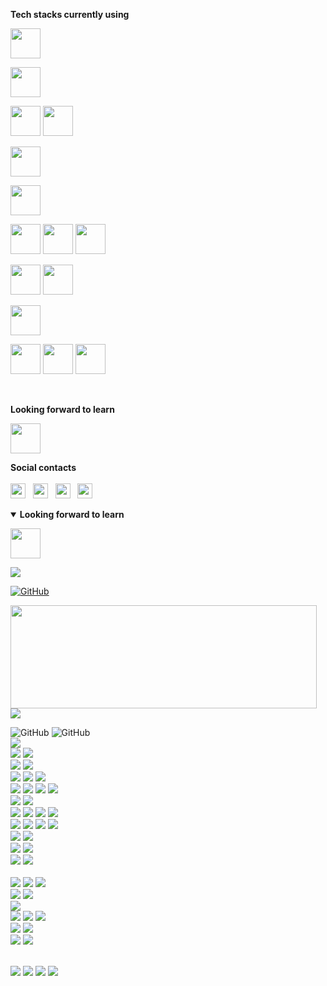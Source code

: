 **Tech stacks currently using**
<br/>

<code><a href="https://angular.io" title="Angular" target="_blank"><img height="48" src="https://www.vectorlogo.zone/logos/angular/angular-ar21.svg"></a></code>

<code><a href="https://www.json.org" title="Json" target="_blank"><img height="48" src="https://www.vectorlogo.zone/logos/json/json-ar21.svg"></a></code>

<code><a href="https://www.javascript.com" target="_blank"><img height="48" src="https://www.vectorlogo.zone/logos/javascript/javascript-ar21.svg"></a></code>
<code><a href="https://www.typescriptlang.org" title="Typescript" target="_blank"><img height="48" src="https://www.vectorlogo.zone/logos/typescriptlang/typescriptlang-icon.svg"></a></code>

<code><a href="https://dotnet.microsoft.com/apps/aspnet" title="AspNet Core" target="_blank"><img height="48" src="https://www.vectorlogo.zone/logos/dotnet/dotnet-horizontal.svg"></a></code>

<code><a href="https://www.mysql.com" target="_blank"><img height="48" src="https://www.vectorlogo.zone/logos/mysql/mysql-ar21.svg"></a></code>

<code><a href="https://www.atlassian.com/it/software/jira" title="Jira" target="_blank"><img height="48" src="https://www.vectorlogo.zone/logos/atlassian_jira/atlassian_jira-ar21.svg"></a></code>
<code><a href="https://bitbucket.org" title="BitBucket" target="_blank"><img height="48" src="https://www.vectorlogo.zone/logos/bitbucket/bitbucket-ar21.svg"></a></code>
<code><a href="https://git-scm.com" title="Git" target="_blank"><img height="48" src="https://www.vectorlogo.zone/logos/git-scm/git-scm-ar21.svg"></a></code>

<code><a href="https://www.jenkins.io" title="Jenkins" target="_blank"><img height="48" src="https://www.vectorlogo.zone/logos/jenkins/jenkins-ar21.svg"></a></code>
<code><a href="https://www.ansible.com" title="Ansible" target="_blank"><img height="48" src="https://www.vectorlogo.zone/logos/ansible/ansible-ar21.svg"></a></code>

<code><a href="https://auth0.com" title="Auth0" target="_blank"><img height="48" src="https://www.vectorlogo.zone/logos/auth0/auth0-ar21.svg"></a></code>

<code><a href="https://aws.amazon.com" title="Amazon Web Services" target="_blank"><img height="48" src="https://www.vectorlogo.zone/logos/microsoft_azure/microsoft_azure-ar21.svg"></a></code>
<code><a href="https://azure.microsoft.com" title="Azure" target="_blank"><img height="48" src="https://www.vectorlogo.zone/logos/amazon_aws/amazon_aws-ar21.svg"></a></code>
<code><a href="https://cloud.google.com" title="Google Cloud" target="_blank"><img height="48" src="https://www.vectorlogo.zone/logos/google_cloud/google_cloud-ar21.svg"></a></code>

<br/>

**Looking forward to learn**
<br/>

<code><a href="https://reactjs.org" title="React" target="_blank"><img height="48" src="https://www.vectorlogo.zone/logos/reactjs/reactjs-ar21.svg"></a></code>



**Social contacts**
<br/><br/>
<a href="https://www.linkedin.com/in/cristian-donati/" title="LinkedIn" target="_blank"><img height="24" src="https://www.vectorlogo.zone/logos/linkedin/linkedin-tile.svg"></a>
&nbsp;
<a href="https://www.facebook.com/Cristian.Donati.1980" title="Facebook" target="_blank"><img height="24" src="https://www.vectorlogo.zone/logos/facebook/facebook-tile.svg"></a>
&nbsp;
<a href="https://www.instagram.com/cris.donati" title="Instagram" target="_blank"><img height="24" src="https://www.vectorlogo.zone/logos/instagram/instagram-tile.svg"></a>
&nbsp;
<a href="https://twitter.com/cristiandonati8" title="Twitter" target="_blank"><img height="24" src="https://www.vectorlogo.zone/logos/twitter/twitter-tile.svg"></a>



<details open>
 <summary><b>Looking forward to learn</b></summary>

<code><a href="https://reactjs.org" title="React" target="_blank"><img height="48" src="https://www.vectorlogo.zone/logos/reactjs/reactjs-ar21.svg"></a></code>
</details>

![](https://komarev.com/ghpvc/?username=cristian-donati&color=brightgreen)


<a href="https://github.com/cristian-donati"><img src="https://img.shields.io/github/followers/cristian-donati.svg?label=GitHub&style=social" alt="GitHub"></a>




<img align="left" width="490" height="165" src="https://github-readme-stats.vercel.app/api?username=cristian-donati&show_icons=true&hide_border=true&line_height=20&title_color=f69673&icon_color=1b93c9&show_owner=true">

<img src ="https://github-readme-stats.vercel.app/api/top-langs/?username=aveek-saha&layout=compact&hide_border=true&langs_count=10&hide=jupyter%20notebook,tex,css,php">

 <p>
 
 ![GitHub](https://img.shields.io/badge/|-GitHub-292e33?style=flat-square&logo=github)
 ![GitHub](https://img.shields.io/badge/%20-GitHub-292e33?style=flat-square&logo=github)
 <br/> 
    <img src="https://img.shields.io/badge/-.NET-5C2D91?style=flat-square&logo=.NET&logoColor=white">
 <br/>
    <img src="https://img.shields.io/badge/-Visual%20Studio%20Code-007ACC?style=flat-square&logo=Visual%20Studio%20Code&logoColor=white"> 
    <img src="https://img.shields.io/badge/-Visual%20Studio-5C2D91?style=flat-square&logo=Visual%20Studio&logoColor=white">
 <br/>
    <img src="https://img.shields.io/badge/-Eclipse%20IDE-2C2255?style=flat-square&logo=Eclipse%20IDE&logoColor=white"> 
    <img src="https://img.shields.io/badge/-Webstorm-000000?style=flat-square&logo=Webstorm&logoColor=white">
 <br/>
    <img src="https://img.shields.io/badge/-Jira-0052CC?style=flat-square&logo=Jira&logoColor=white">
    <img src="https://img.shields.io/badge/-BitBucket-0052CC?style=flat-square&logo=BitBucket&logoColor=white">
    <img src="https://img.shields.io/badge/-Trello-0079BF?style=flat-square&logo=Trello&logoColor=white">
 <br/>
    <img src="https://img.shields.io/badge/-Github-181717?style=flat-square&logo=GitHub&logoColor=white">
    <img src="https://img.shields.io/badge/-GitLab-FCA121?style=flat-square&logo=GitLab&logoColor=white">
    <img src="https://img.shields.io/badge/-Azure%20DevOps-0078D7?style=flat-square&logo=Azure%20DevOps&logoColor=white">
    <img src="https://img.shields.io/badge/-Git-F44D27?style=flat-square&logo=Git&logoColor=white">
 <br/>
    <img src="https://img.shields.io/badge/-NPM-CB3837?style=flat-square&logo=NPM&logoColor=white">
    <img src="https://img.shields.io/badge/-NuGet-004880?style=flat-square&logo=NuGet&logoColor=white">
 <br/>
    <img src="https://img.shields.io/badge/-HTML5-E34F26?style=flat-square&logo=HTML5&logoColor=white">
    <img src="https://img.shields.io/badge/-CSS3-1572B6?style=flat-square&logo=CSS3&logoColor=white"> 
    <img src="https://img.shields.io/badge/-TypeScript-007ACC?style=flat-square&logo=TypeScript&logoColor=white">
    <img src="https://img.shields.io/badge/-JavaScript-F7DF1E?style=flat-square&logo=JavaScript&logoColor=white">
 <br/>
    <img src="https://img.shields.io/badge/-Chrome-4285F4?style=flat-square&logo=Google%20Chrome&logoColor=white">
    <img src="https://img.shields.io/badge/-Edge-0078D7?style=flat-square&logo=Microsoft%20Edge&logoColor=white"> 
    <img src="https://img.shields.io/badge/-Firefox-FF7139?style=flat-square&logo=Firefox&logoColor=white">
    <img src="https://img.shields.io/badge/-Opera-FF1B2D?style=flat-square&logo=Opera&logoColor=white">
 <br/>
    <img src="https://img.shields.io/badge/-Angular-DD0031?style=flat-square&logo=Angular&logoColor=white">
    <img src="https://img.shields.io/badge/-React-61DAFB?style=flat-square&logo=React&logoColor=white">
 <br/>
    <img src="https://img.shields.io/badge/-Bootstrap-563D7C?style=flat-square&logo=Bootstrap&logoColor=white">
    <img src="https://img.shields.io/badge/-Material%20Design-757575?style=flat-square&logo=Material%20Design&logoColor=white">
 <br/>
    <img src="https://img.shields.io/badge/-Microsoft%20SQL%20Server-CC2927?style=flat-square&logo=Microsoft%20SQL%20Server&logoColor=white">
    <img src="https://img.shields.io/badge/-MySQL-F29111?style=flat-square&logo=MySQL&logoColor=white">
 <br/>
 <br/>
    <img src="https://img.shields.io/badge/-Amazon%20AWS-232F3E?style=flat-square&logo=Amazon%20AWS&logoColor=white">
    <img src="https://img.shields.io/badge/-Microsoft%20Azure-0089D6?style=flat-square&logo=Microsoft%20Azure&logoColor=white">
    <img src="https://img.shields.io/badge/-Google%20Cloud-4285F4?style=flat-square&logo=Google%20Cloud&logoColor=white">
 <br/>
    <img src="https://img.shields.io/badge/-Jenkins-D24939?style=flat-square&logo=Jenkins&logoColor=white">
    <img src="https://img.shields.io/badge/-Ansible-EE0000?style=flat-square&logo=Ansible&logoColor=white">
 <br/>
    <img src="https://img.shields.io/badge/-JSON-000000?style=flat-square&logo=JSON&logoColor=white">
 <br/>
    <img src="https://img.shields.io/badge/-Auth0-EB5424?style=flat-square&logo=Auth0&logoColor=white">
    <img src="https://img.shields.io/badge/-OpenID-F78C40?style=flat-square&logo=OpenID&logoColor=white">
    <img src="https://img.shields.io/badge/-JWT-000000?style=flat-square&logo=JSON%20Web%20Tokens&logoColor=white">
 <br/>
    <img src="https://img.shields.io/badge/-CodeWars-AD2C27?style=flat-square&logo=CodeWars&logoColor=white">
    <img src="https://img.shields.io/badge/-HackerRank-2EC866?style=flat-square&logo=HackerRank&logoColor=white">
 <br/>
    <img src="https://img.shields.io/badge/-Pluralsight-F15B2A?style=flat-square&logo=Pluralsight&logoColor=white">
    <img src="https://img.shields.io/badge/-Coursera-2A73CC?style=flat-square&logo=Coursera&logoColor=white">
 <br/>
 <br/>
</p>

<p>
  <a href="https://www.facebook.com/Cristian.Donati.1980"><img src="https://img.shields.io/badge/facebook-1877F2.svg?style=for-the-badge&logo=facebook&logoColor=white"></a>
  <a href="https://instagram.com/cris-donati"><img src="https://img.shields.io/badge/instagram-E4405F.svg?style=for-the-badge&logo=instagram&logoColor=white"></a>
  <a href="https://linkedin.com/in/cristian-donati"><img src="https://img.shields.io/badge/linkedin-0077B5.svg?style=for-the-badge&logo=linkedin&logoColor=white"></a>
  <a href="https://twitter.com/cristiandonati8"><img src="https://img.shields.io/badge/twitter-1DA1F2.svg?style=for-the-badge&logo=twitter&logoColor=white"></a>
</p>



<!--
### Hi there 👋

**cristian-donati/cristian-donati** is a ✨ _special_ ✨ repository because its `README.md` (this file) appears on your GitHub profile.

Here are some ideas to get you started:

- 🔭 I’m currently working on ...
- 🌱 I’m currently learning ...
- 👯 I’m looking to collaborate on ...
- 🤔 I’m looking for help with ...
- 💬 Ask me about ...
- 📫 How to reach me: ...
- 😄 Pronouns: ...
- ⚡ Fun fact: ...
-->
